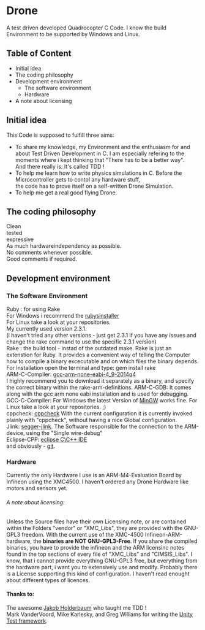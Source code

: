 # Drone
A test driven developed Quadrocopter C Code. 
I know the build Environment to be supported by Windows and Linux. 

## Table of Content
* Initial idea 
* The coding philosophy
* Development environment 
    * The software environment
    * Hardware 
* A note about licensing

## Initial idea
This Code is supposed to fulfill three aims:
* To share my knowledge, my Environment and the enthusiasm for and about Test Driven Development in C. 
    I am especially refering to the moments where i kept thinking that "There has to be a better way".  
    And there really is: It's called TDD !
* To help me learn how to write physics simulations in C. Before the Microcontroller gets to contol any hardware stuff,   
	the code has to prove itself on a self-written Drone Simulation. 
* To help me get a real good flying Drone. 

## The coding philosophy
Clean  
tested  
expressive  
As much hardwareindependency as possible.  
No comments whenever possible.  
Good comments if required.  

## Development environment 
### The Software Environment 
Ruby : for using Rake  
        For Windows i recommend the [rubysinstaller](http://rubyinstaller.org/)   
        For Linux take a look at your repositories.  
        My currently used version 2.3.1.  
        (i haven't tried any other versions - 
        just get 2.3.1 if you have any issues and change the rake command to use the specific 2.3.1 version)  
Rake : the build tool - instad of the outdated make.
        Rake is just an extenstion for Ruby. It provides a convenient way of telling the Computer how to compile a binary excecutable and on which files the binary depends.
        For Installation open the terminal and type: gem install rake  
ARM-C-Compiler: [gcc-arm-none-eabi-4_9-2014q4](https://launchpad.net/gcc-arm-embedded/+milestone/4.9-2014-q4-major)  
                I highly recommend you to download it separately as a binary, and specify the correct binary within the rake-arm-definitions.
ARM-C-GDB:      It comes along with the gcc arm none eabi installation and is used for debugging.  
GCC-C-Compiler: For Windows the latest Version of [MinGW](http://www.mingw.org/) works fine. 
                For Linux take a look at your repositories. ;)  
cppcheck:       [cppcheck](http://cppcheck.sourceforge.net/) With the current configuration 
                it is currently invoked plainly with "cppcheck", without having a nice Global configuration.  
Jlink:          [segger-jlink](https://www.segger.com/jlink-software.html). 
                The Software responsible for the connection to the ARM-device, using the "Single wire-debug"  
Eclipse-CPP:    [eclipse C\C++ IDE](http://www.eclipse.org/downloads/packages/eclipse-ide-cc-developers/mars2)  
and obviously - [git](https://git-scm.com/).

### Hardware
Currently the only Hardware I use is an ARM-M4-Evaluation Board by Infineon using the XMC4500.
I haven't ordered any Drone Hardware like motors and sensors yet. 

###### A note about licensing:
Unless the Source files have their own Licensing note,
or are contained within the Folders "vendor" or "XMC_Libs",
they are provided with the GNU-GPL3 freedom. With the current use of the 
XMC-4500 Infineon-ARM-hardware, the **binaries are NOT GNU-GPL3-Free**. 
If you share the compiled binaries, you have to provide the infineon and the ARM 
licensinc notes found in the top sections of every file of "XMC_Libs" and "CIMSIS_Libs". 
I know, that i cannot provide everything GNU-GPL3 free, but everything 
from the hardware part, i want you to extensively use and modify.
Probably there is a License supporting this kind of configuration.
I haven't read enought about different types of licences.

#### Thanks to:
   The awesome [Jakob Holderbaum](http://jakob.io/) who taught me TDD !  
   Mark VanderVoord, Mike Karlesky, and Greg Williams for writing the [Unity Test framework](http://www.throwtheswitch.org/unity/).
